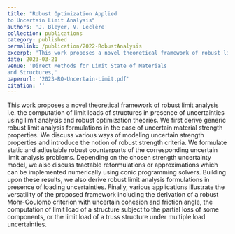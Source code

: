```yaml
---
title: "Robust Optimization Applied
to Uncertain Limit Analysis"
authors: 'J. Bleyer, V. Leclère'
collection: publications
category: published
permalink: /publication/2022-RobustAnalysis
excerpt: 'This work proposes a novel theoretical framework of robust limit analysis i.e. the computation of limit loads of structures in presence of uncertainties using limit analysis and robust optimization theories.'
date: 2023-03-21
venue: 'Direct Methods for Limit State of Materials
and Structures,'
paperurl: '2023-RO-Uncertain-Limit.pdf'
citation: ''
---
```

This work proposes a novel theoretical framework of robust limit analysis i.e. the computation of limit loads of structures in presence of uncertainties using limit analysis and robust optimization theories. We first derive generic robust limit analysis formulations in the case of uncertain material strength properties. We discuss various ways of modeling uncertain strength properties and introduce the notion of robust strength criteria. We formulate static and adjustable robust counterparts of the corresponding uncertain limit analysis problems. Depending on the chosen strength uncertainty model, we also discuss tractable reformulations or approximations which can be implemented numerically using conic programming solvers. Building upon these results, we also derive robust limit analysis formulations in presence of loading uncertainties. Finally, various applications illustrate the versatility of the proposed framework including the derivation of a robust Mohr-Coulomb criterion with uncertain cohesion and friction angle, the computation of limit load of a structure subject to the partial loss of some components, or the limit load of a truss structure under multiple load uncertainties.
